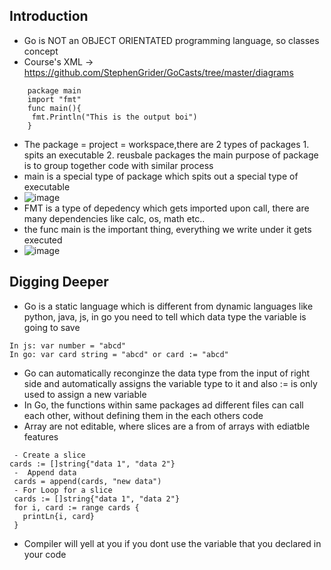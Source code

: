 ## Introduction
- Go is NOT an OBJECT ORIENTATED programming language, so classes concept
- Course's XML -> https://github.com/StephenGrider/GoCasts/tree/master/diagrams
```
    package main
    import "fmt"
    func main(){
     fmt.Println("This is the output boi")
    }
 ```
 - The package = project = workspace,there are 2 types of packages 1. spits an executable 2. reusbale packages the main purpose of package is to group together code with similar process
 - main is a special type of package which spits out a special type of executable
 - ![image](https://user-images.githubusercontent.com/51809378/172064045-368091ba-826c-4f1a-9ba5-e33a4cffc438.png)
 - FMT is a type of depedency which gets imported upon call, there are many dependencies like calc, os, math etc..
 - the func main is the important thing, everything we write under it gets executed
 - ![image](https://user-images.githubusercontent.com/51809378/172064132-6c944b0c-bfa5-4252-a65a-cd6514446d1d.png)
 ## Digging Deeper
 - Go is a static language which is different from dynamic languages like python, java, js, in go you need to tell which data type the variable is going to save
 ```
 In js: var number = "abcd"
 In go: var card string = "abcd" or card := "abcd"
 ```
 - Go can automatically reconginze the data type from the input of right side and automatically assigns the variable type to it and also := is only used to assign a new variable
 - In Go, the functions within same packages ad different files can call each other, without defining them in the each others code
 - Array are not editable, where slices are a from of arrays with ediatble features
 ``` 
  - Create a slice
 cards := []string{"data 1", "data 2"}
  -  Append data
  cards = append(cards, "new data")
  - For Loop for a slice
  cards := []string{"data 1", "data 2"}
  for i, card := range cards {
    printLn{i, card}
  } 
 ``` 
 - Compiler will yell at you if you dont use the variable that you declared in your code

